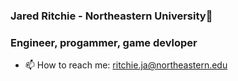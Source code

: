 ### Jared Ritchie - Northeastern University👋

<!--
**jritchie02/jritchie02** is a ✨ _special_ ✨ repository because its `README.md` (this file) appears on your GitHub profile.
-->
### Engineer, progammer, game devloper

- 📫 How to reach me: ritchie.ja@northeastern.edu
